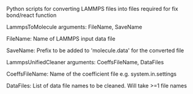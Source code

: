 Python scripts for converting LAMMPS files into files required for fix bond/react function

LammpsToMolecule arguments: FileName, SaveName

FileName: Name of LAMMPS input data file

SaveName: Prefix to be added to 'molecule.data' for the converted file

LammpsUnifiedCleaner arguments: CoeffsFileName, DataFiles

CoeffsFileName: Name of the coefficient file e.g. system.in.settings

DataFiles: List of data file names to be cleaned. Will take >=1 file names

